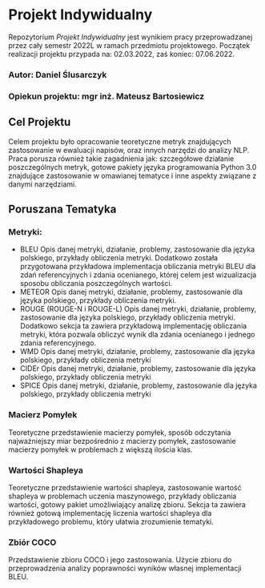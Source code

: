 # Projekt Indywidualny
Repozytorium _Projekt Indywidualny_ jest wynikiem pracy przeprowadzanej przez cały semestr 2022L w ramach przedmiotu projektowego. Początek realizacji projektu przypada na: 02.03.2022, zaś koniec: 07.06.2022.

### Autor: Daniel Ślusarczyk
### Opiekun projektu: mgr inż. Mateusz Bartosiewicz

## Cel Projektu
Celem projektu było opracowanie teoretyczne metryk znajdujących zastosowanie w ewaluacji napisów, oraz innych narzędzi do analizy NLP. Praca porusza również takie zagadnienia jak: szczegółowe działanie poszczególnych metryk, gotowe pakiety języka programowania Python 3.0 znajdujące zastosowanie w omawianej tematyce i inne aspekty związane z danymi narzędziami.

## Poruszana Tematyka
### Metryki:
- BLEU
Opis danej metryki, działanie, problemy, zastosowanie dla języka polskiego, przykłady obliczenia metryki. Dodatkowo została przygotowana przykładowa implementacja obliczania metryki BLEU dla zdań referencyjnych i zdania ocenianego, której celem jest wizualizacja sposobu obliczania poszczególnych wartości.
- METEOR
Opis danej metryki, działanie, problemy, zastosowanie dla języka polskiego, przykłady obliczenia metryki.
- ROUGE (ROUGE-N i ROUGE-L)
Opis danej metryki, działanie, problemy, zastosowanie dla języka polskiego, przykłady obliczenia metryki. Dodatkowo sekcja ta zawiera przykładową implementację obliczania metryki, która pozwala obliczyć wynik dla zdania ocenianego i jednego zdania referencyjnego.
- WMD
Opis danej metryki, działanie, problemy, zastosowanie dla języka polskiego, przykłady obliczenia metryki
- CIDEr
Opis danej metryki, działanie, problemy, zastosowanie dla języka polskiego, przykłady obliczenia metryki
- SPICE
Opis danej metryki, działanie, problemy, zastosowanie dla języka polskiego, przykłady obliczenia metryki
### Macierz Pomyłek
Teoretyczne przedstawienie macierzy pomyłek, sposób odczytania najważniejszy miar bezpośrednio z macierzy pomyłek, zastosowanie macierzy pomyłek w problemach z większą ilościa klas.
### Wartości Shapleya
Teoretyczne przedstawienie wartości shapleya, zastosowanie wartość shapleya w problemach uczenia maszynowego, przykłady obliczania wartości, gotowy pakiet umożliwiający analizę zbioru. Sekcja ta zawiera również gotową implementację liczenia wartości shapleya dla przykładowego problemu, który ułatwia zrozumienie tematyki.
### Zbiór COCO
Przedstawienie zbioru COCO i jego zastosowania. Użycie zbioru do przeprowadzenia analizy poprawności wyników własnej implementacji BLEU.
